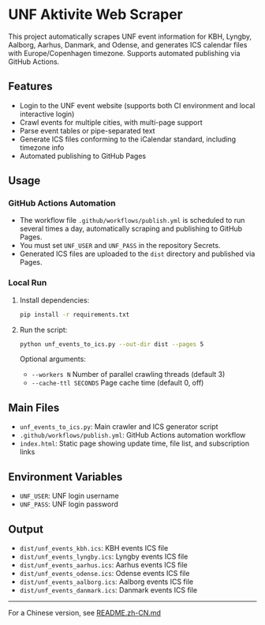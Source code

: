 
# UNF Aktivite Web Scraper

This project automatically scrapes UNF event information for KBH, Lyngby, Aalborg, Aarhus, Danmark, and Odense, and generates ICS calendar files with Europe/Copenhagen timezone. Supports automated publishing via GitHub Actions.

## Features

- Login to the UNF event website (supports both CI environment and local interactive login)
- Crawl events for multiple cities, with multi-page support
- Parse event tables or pipe-separated text
- Generate ICS files conforming to the iCalendar standard, including timezone info
- Automated publishing to GitHub Pages

## Usage

### GitHub Actions Automation

- The workflow file `.github/workflows/publish.yml` is scheduled to run several times a day, automatically scraping and publishing to GitHub Pages.
- You must set `UNF_USER` and `UNF_PASS` in the repository Secrets.
- Generated ICS files are uploaded to the `dist` directory and published via Pages.

### Local Run

1. Install dependencies:

	```bash
	pip install -r requirements.txt
	```

2. Run the script:

	```bash
	python unf_events_to_ics.py --out-dir dist --pages 5
	```

	Optional arguments:
	- `--workers N` Number of parallel crawling threads (default 3)
	- `--cache-ttl SECONDS` Page cache time (default 0, off)

## Main Files

- `unf_events_to_ics.py`: Main crawler and ICS generator script
- `.github/workflows/publish.yml`: GitHub Actions automation workflow
- `index.html`: Static page showing update time, file list, and subscription links

## Environment Variables

- `UNF_USER`: UNF login username
- `UNF_PASS`: UNF login password

## Output

- `dist/unf_events_kbh.ics`: KBH events ICS file
- `dist/unf_events_lyngby.ics`: Lyngby events ICS file
- `dist/unf_events_aarhus.ics`: Aarhus events ICS file
- `dist/unf_events_odense.ics`: Odense events ICS file
- `dist/unf_events_aalborg.ics`: Aalborg events ICS file
- `dist/unf_events_danmark.ics`: Danmark events ICS file

---

For a Chinese version, see [README.zh-CN.md](README.zh-CN.md)

